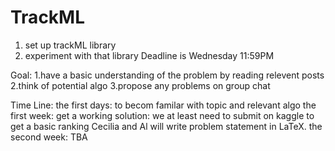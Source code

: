 # TrackML
1. set up trackML library 
2. experiment with that library
Deadline is Wednesday 11:59PM


Goal:
1.have a basic understanding of the problem by reading relevent posts
2.think of potential algo
3.propose any problems on group chat

Time Line:
the first days: to becom familar with topic and relevant algo
the first week: get a working solution: we at least need to submit on kaggle to get a basic ranking
Cecilia and Al will write problem statement in LaTeX. 
the second week: TBA


